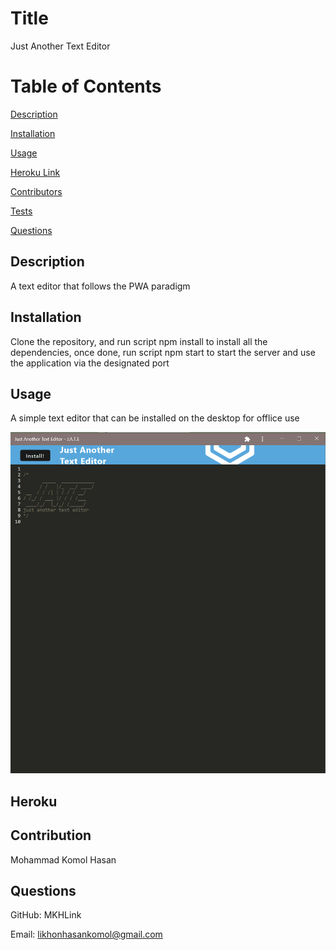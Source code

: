 


# Title
Just Another Text Editor

# Table of Contents
[Description](#description)

[Installation](#instalation)

[Usage](#usage)

[Heroku Link](#heroku)

[Contributors](#contributors)

[Tests](#tests)

[Questions](#questions)

## Description
A text editor that follows the PWA paradigm

## Installation
Clone the repository, and run script npm install to install all the dependencies, once done, run script npm start to start the server and use the application via the designated port

## Usage
A simple text editor that can be installed on the desktop for offlice use

![alt text](./screenshots/screenshot.png)

## Heroku 


## Contribution
Mohammad Komol Hasan

## Questions
GitHub: MKHLink

Email: likhonhasankomol@gmail.com
    